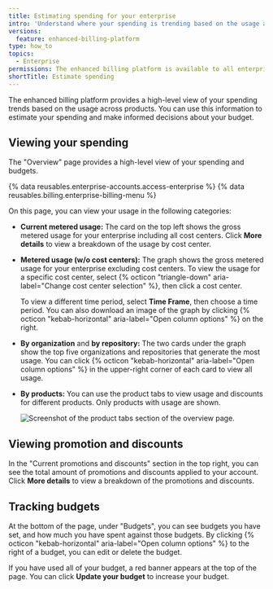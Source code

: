 ```yaml
---
title: Estimating spending for your enterprise
intro: 'Understand where your spending is trending based on the usage across products.'
versions:
  feature: enhanced-billing-platform
type: how_to
topics:
  - Enterprise
permissions: The enhanced billing platform is available to all enterprise accounts, and organizations owned by enterprise accounts, created after June 2, 2024. Enterprises that participated in the beta program also have access to the enhanced billing platform.
shortTitle: Estimate spending
---
```


The enhanced billing platform provides a high-level view of your spending trends based on the usage across products. You can use this information to estimate your spending and make informed decisions about your budget.

## Viewing your spending

The "Overview" page provides a high-level view of your spending and budgets.

{% data reusables.enterprise-accounts.access-enterprise %}
{% data reusables.billing.enterprise-billing-menu %}

On this page, you can view your usage in the following categories:

- **Current metered usage:** The card on the top left shows the gross metered usage for your enterprise including all cost centers. Click **More details** to view a breakdown of the usage by cost center.
- **Metered usage (w/o cost centers):** The graph shows the gross metered usage for your enterprise excluding cost centers. To view the usage for a specific cost center, select {% octicon "triangle-down" aria-label="Change cost center selection" %}, then click a cost center.

   To view a different time period, select **Time Frame**, then choose a time period. You can also download an image of the graph by clicking {% octicon "kebab-horizontal" aria-label="Open column options" %} on the right.

- **By organization** and **by repository:** The two cards under the graph show the top five organizations and repositories that generate the most usage. You can click {% octicon "kebab-horizontal" aria-label="Open column options" %} in the upper-right corner of each card to view all usage.
- **By products:** You can use the product tabs to view usage and discounts for different products. Only products with usage are shown.

    ![Screenshot of the product tabs section of the overview page.](/assets/images/help/billing/enhanced-billing-platform-products-tabs.png)

## Viewing promotion and discounts

In the "Current promotions and discounts" section in the top right, you can see the total amount of promotions and discounts applied to your account. Click **More details** to view a breakdown of the promotions and discounts.

## Tracking budgets

At the bottom of the page, under "Budgets", you can see budgets you have set, and how much you have spent against those budgets. By clicking {% octicon "kebab-horizontal" aria-label="Open column options" %} to the right of a budget, you can edit or delete the budget.

If you have used all of your budget, a red banner appears at the top of the page. You can click **Update your budget** to increase your budget.
